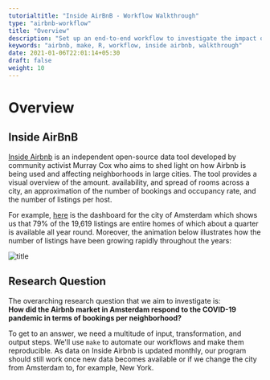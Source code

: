 ```yaml
---
tutorialtitle: "Inside AirBnB - Workflow Walkthrough"
type: "airbnb-workflow"
title: "Overview"
description: "Set up an end-to-end workflow to investigate the impact of COVID-19 on AirBnB bookings"
keywords: "airbnb, make, R, workflow, inside airbnb, walkthrough"
date: 2021-01-06T22:01:14+05:30
draft: false
weight: 10
---
```


# Overview

## Inside AirBnB
[Inside Airbnb](http://insideairbnb.com/index.html) is an independent open-source data tool developed by community activist Murray Cox who aims to shed light on how Airbnb is being used and affecting neighborhoods in large cities. The tool provides a visual overview of the amount. availability, and spread of rooms across a city, an approximation of the number of bookings and occupancy rate, and the number of listings per host.

For example, [here](http://insideairbnb.com/amsterdam/) is the dashboard for the city of Amsterdam which shows us that 79% of the 19,619 listings are entire homes of which about a quarter is available all year round. Moreover, the animation below illustrates how the number of listings have been growing rapidly throughout the years:

![title](../images/airbnb_expansion.gif)




## Research Question  
The overarching research question that we aim to investigate is:    
**How did the Airbnb market in Amsterdam respond to the COVID-19 pandemic in terms of bookings per neighborhood?**

To get to an answer, we need a multitude of input, transformation, and output steps. We'll use `make` to automate our workflows and make them reproducible. As data on Inside Airbnb is updated monthly, our program should still work once new data becomes available or if we change the city from Amsterdam to, for example, New York.
